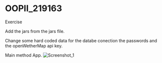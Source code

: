 # OOPII_219163
Exercise

Add the jars from the jars file.

Change some hard coded data for the databe conection the passwords and the openWetherMap api key.

Main method App.
![Screenshot_1](https://github.com/clamprou/city-recomendation/assets/79994264/a9450eb1-9247-473d-a611-78e29d75add6)
